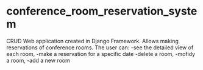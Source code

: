 # conference_room_reservation_system
CRUD Web application created in Django Framework. 
Allows making reservations of conference rooms.
The user can:
-see the detailed view of each room,
-make a reservation for a specific date
-delete a room,
-mofidy a room,
-add a new room

